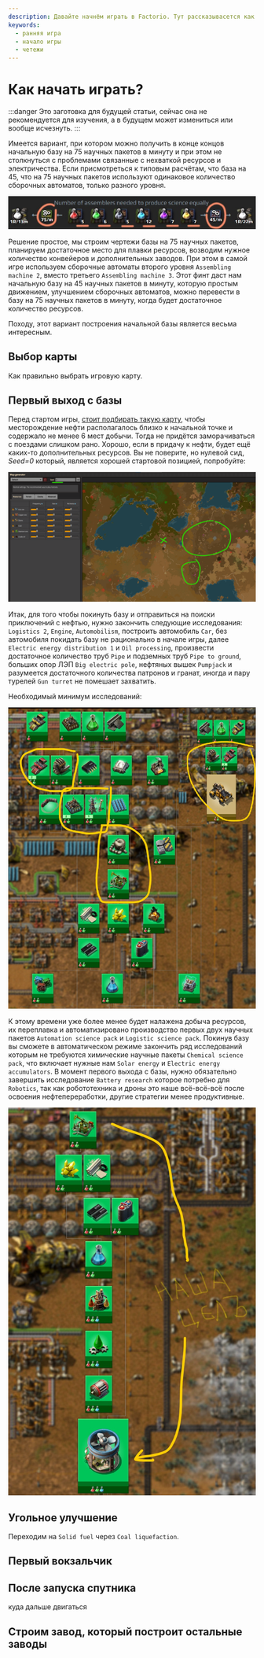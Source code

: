 ```yaml
---
description: Давайте начнём играть в Factorio. Тут рассказывасется как играть в Factorio, как начать игру, показываются чертежи и даются дельные советы.
keywords:
  - ранняя игра
  - начало игры
  - четежи
---
```


# Как начать играть?

:::danger
Это заготовка для будущей статьи, сейчас она не рекомендуется для изучения, а в будущем может измениться или вообще исчезнуть.
:::

Имеется вариант, при котором можно получить в конце концов начальную базу на 75 научных пакетов в минуту и при этом не столкнуться с проблемами связанные с нехваткой ресурсов и электричества. Если присмотреться к типовым расчётам, что база на 45, что на 75 научных пакетов используют одинаковое количество сборочных автоматов, только разного уровня.

*![Сравнение 45 и 75 научных пакетов](./images/HowToStartNewGame.01.jpg)*

Решение простое, мы строим чертежи базы на 75 научных пакетов, планируем достаточное место для плавки ресурсов, возводим нужное количество конвейеров и дополнительных заводов. При этом в самой игре используем сборочные автоматы второго уровня `Assembling machine 2`, вместо третьего `Assembling machine 3`. Этот финт даст нам начальную базу на 45 научных пакетов в минуту, которую простым движением, улучшением сборочных автоматов, можно перевести в базу на 75 научных пакетов в минуту, когда будет достаточное количество ресурсов.

Походу, этот вариант построения начальной базы является весьма интересным.

## Выбор карты

Как правильно выбрать игровую карту.

## Первый выход с базы

Перед стартом игры, [стоит подбирать такую карту](https://wiki.factorio.com/Map_generator), чтобы месторождение нефти располагалось близко к начальной точке и содержало не менее 6 мест добычи. Тогда не придётся заморачиваться с поездами слишком рано. Хорошо, если в придачу к нефти, будет ещё каких-то дополнительных ресурсов. Вы не поверите, но нулевой сид, *Seed=0* который, является хорошей стартовой позицией, попробуйте:

![Хорошая стартовая позиция](./images/Start.png)

Итак, для того чтобы покинуть базу и отправиться на поиски приключений с нефтью, нужно закончить следующие исследования: `Logistics 2`, `Engine`, `Automobilism`, построить автомобиль `Car`, без автомобиля покидать базу не рационально в начале игры, далее `Electric energy distribution 1` и `Oil processing`, произвести достаточное количество труб `Pipe` и подземных труб `Pipe to ground`, больших опор ЛЭП `Big electric pole`, нефтяных вышек `Pumpjack` и разумеется достаточного количества патронов и гранат, иногда и пару турелей `Gun turret` не помешает захватить.

Необходимый минимум исследований:

![Необходимый минимум](./images/Strategy.01.jpg)

К этому времени уже более менее будет налажена добыча ресурсов, их переплавка и автоматизировано производство первых двух научных пакетов `Automation science pack` и `Logistic science pack`. Покинув базу вы сможете в автоматическом режиме закончить ряд исследований которым не требуются химические научные пакеты `Chemical science pack`, что включает нужные нам `Solar energy` и `Electric energy accumulators`. В момент первого выхода с базы, нужно обязательно завершить исследование `Battery research` которое потребно для `Robotics`, так как робототехника и дроны это наше всё-всё-всё после освоения нефтепереработки, другие стратегии менее продуктивные.

![Наша цель, робототехника](./images/Strategy.02.jpg)

## Угольное улучшение

Переходим на `Solid fuel` через `Coal liquefaction`.

## Первый вокзальчик

## После запуска спутника

куда дальше двигаться

## Строим завод, который построит остальные заводы
